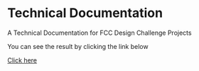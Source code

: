 # Technical Documentation
A Technical Documentation for FCC Design Challenge Projects

You can see the result by clicking the link below

<a href="https://codepen.io/not-xygen/full/QWqmeME">Click here</a>
